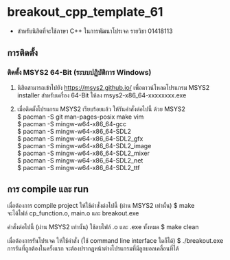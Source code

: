 # breakout_cpp_template_61

* สำหรับนิสิตที่จะใช้ภาษา C++ ในการพัฒนาโปรเจค รายวิชา 01418113

## การติดตั้ง

### ติดตั้ง MSYS2 64-Bit (ระบบปฏิบัติการ Windows)

1. นิสิตสามารถเข้าไปยัง <https://msys2.github.io/> เพื่อดาวน์โหลดโปรแกรม MSYS2 installer สำหรับเครื่อง 64-Bit ให้ลง msys2-x86_64-xxxxxxxx.exe

2. เมื่อติดตั้งโปรแกรม MSYS2 เรียบร้อยแล้ว ให้รันคำสั่งต่อไปนี้ ด้วย MSYS2  
    $ pacman -S git man-pages-posix make vim  
    $ pacman -S mingw-w64-x86_64-gcc  
    $ pacman -S mingw-w64-x86_64-SDL2  
    $ pacman -S mingw-w64-x86_64-SDL2_gfx  
    $ pacman -S mingw-w64-x86_64-SDL2_image  
    $ pacman -S mingw-w64-x86_64-SDL2_mixer  
    $ pacman -S mingw-w64-x86_64-SDL2_net  
    $ pacman -S mingw-w64-x86_64-SDL2_ttf  

## การ compile และ run

เมื่อต้องการ compile project ให้ใช้คำสั่งต่อไปนี้ (ผ่าน MSYS2 เท่านั้น)
    $ make  
จะได้ไฟล์ cp_function.o, main.o และ breakout.exe

คำสั่งต่อไปนี้ (ผ่าน MSYS2 เท่านั้น) ใช้ลบไฟล์ .o และ .exe ทั้งหมด
    $ make clean

เมื่อต้องการรันโปรเจค ให้ใช้คำสั่ง (ใช้ command line interface ใดก็ได้)
    $ ./breakout.exe  
การรันที่ถูกต้องในครั้งแรก จะต้องปรากฏหน้าต่างโปรแกรมที่มีลูกบอลเคลื่อนที่ได้
